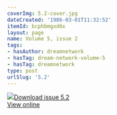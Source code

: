 ```yaml
---
coverImg: 5.2-cover.jpg
dateCreated: '1986-03-01T11:32:52'
itemId: bcphbmgxd6x
layout: page
name: Volume 5, issue 2
tags:
- hasAuthor: dreamnetwork
- hasTag: dream-network-volume-5
- hasTag: dreamnetwork
type: post
urlSlug: '5.2'
---
```

<img class="card-journal-img" src="../images/5.2-rect.jpg"/><a href="../files/pdfs/Volume_5/5.2-Dream-Network-Bulletin_Volume-5-Number-2.pdf" download="">Download issue 5.2</a><br><a href="../files/pdfs/Volume_5/5.2-Dream-Network-Bulletin_Volume-5-Number-2.pdf">View online</a>